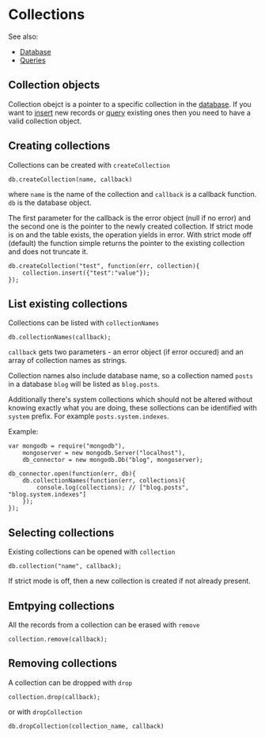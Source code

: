Collections
===========

See also:

  * [Database](database.md)
  * [Queries](queries.md)
  
## Collection objects

Collection obejct is a pointer to a specific collection in the [database](database.md). If you want to [insert](insert.md) new records or
[query](queries.md) existing ones then you need to have a valid collection object. 

## Creating collections

Collections can be created with `createCollection`

    db.createCollection(name, callback)

where `name` is the name of the collection and `callback` is a callback function. `db` is the database object. 

The first parameter for
the callback is the error object (null if no error) and the second one is the pointer to the newly created
collection. If strict mode is on and the table exists, the operation yields in error. With strict mode off (default)
the function simple returns the pointer to the existing collection and does not truncate it.

    db.createCollection("test", function(err, collection){
        collection.insert({"test":"value"});
    });

## List existing collections

Collections can be listed with `collectionNames`

    db.collectionNames(callback);
    
`callback` gets two parameters - an error object (if error occured) and an array of collection names as strings.

Collection names also include database name, so a collection named `posts` in a database `blog` will be listed as `blog.posts`.

Additionally there's system collections which should not be altered without knowing exactly what you are doing, these sollections
can be identified with `system` prefix. For example `posts.system.indexes`.

Example:

    
    var mongodb = require("mongodb"),
        mongoserver = new mongodb.Server("localhost"),
        db_connector = new mongodb.Db("blog", mongoserver);

    db_connector.open(function(err, db){
        db.collectionNames(function(err, collections){
            console.log(collections); // ["blog.posts", "blog.system.indexes"]
        });
    });
    

## Selecting collections

Existing collections can be opened with `collection`

    db.collection("name", callback);

If strict mode is off, then a new collection is created if not already present.

## Emtpying collections

All the records from a collection can be erased with `remove`

    collection.remove(callback);
    
## Removing collections

A collection can be dropped with `drop`

    collection.drop(callback);

or with `dropCollection`

    db.dropCollection(collection_name, callback)
